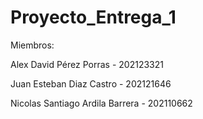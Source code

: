 # Proyecto_Entrega_1

Miembros:

Alex David Pérez Porras - 202123321

Juan Esteban Diaz Castro - 202121646

Nicolas Santiago Ardila Barrera - 202110662
